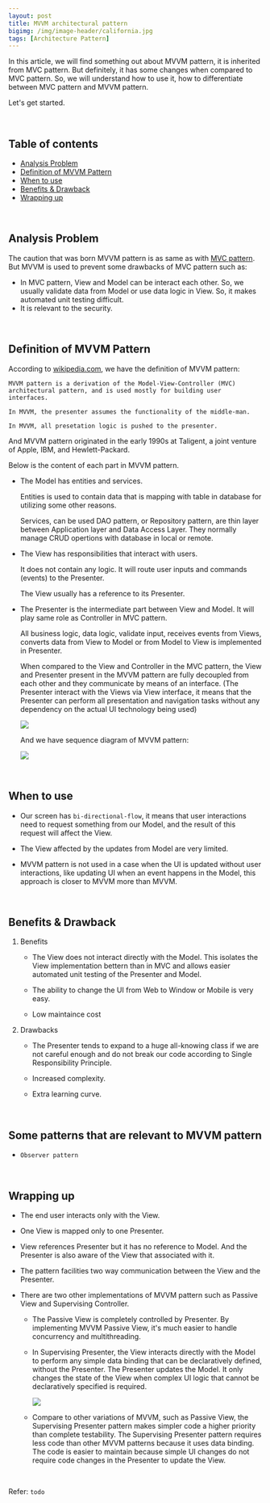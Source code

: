 ```yaml
---
layout: post
title: MVVM architectural pattern
bigimg: /img/image-header/california.jpg
tags: [Architecture Pattern]
---
```


In this article, we will find something out about MVVM pattern, it is inherited from MVC pattern. But definitely, it has some changes when compared to MVC pattern. So, we will understand how to use it, how to differentiate between MVC pattern and MVVM pattern.

Let's get started.

<br>

## Table of contents
- [Analysis Problem](#analysis-problem)
- [Definition of MVVM Pattern](#definition-of-mvvm-pattern)
- [When to use](#when-to-use)
- [Benefits & Drawback](#benefits-&-drawback)
- [Wrapping up](#wrapping-up)

<br>

## Analysis Problem
The caution that was born MVVM pattern is as same as with [MVC pattern](http://ducmanhphan.github.io/2019-07-27-MVC-architecture-pattern). But MVVM is used to prevent some drawbacks of MVC pattern such as:
- In MVC pattern, View and Model can be interact each other. So, we usually validate data from Model or use data logic in View. So, it makes automated unit testing difficult.
- It is relevant to the security.

<br>

## Definition of MVVM Pattern
According to [wikipedia.com](https://en.wikipedia.org/wiki/Model%E2%80%93view%E2%80%93viewmodel), we have the definition of MVVM pattern:

```
MVVM pattern is a derivation of the Model-View-Controller (MVC) architectural pattern, and is used mostly for building user interfaces.

In MVVM, the presenter assumes the functionality of the middle-man.

In MVVM, all presetation logic is pushed to the presenter.
```

And MVVM pattern originated in the early 1990s at Taligent, a joint venture of Apple, IBM, and Hewlett-Packard.

Below is the content of each part in MVVM pattern.
- The Model has entities and services. 
    
    Entities is used to contain data that is mapping with table in database for utilizing some other reasons. 
    
    Services, can be used DAO pattern, or Repository pattern, are thin layer between Application layer and Data Access Layer. They normally manage CRUD opertions with database in local or remote.

- The View has responsibilities that interact with users. 

    It does not contain any logic. It will route user inputs and commands (events) to the Presenter.

    The View usually has a reference to its Presenter.

- The Presenter is the intermediate part between View and Model. It will play same role as Controller in MVC pattern.

    All business logic, data logic, validate input, receives events from Views, converts data from  View to Model or from Model to View is implemented in Presenter.

    When compared to the View and Controller in the MVC pattern, the View and Presenter present in the MVVM pattern are fully decoupled from each other and they communicate by means of an interface. (The Presenter interact with the Views via View interface, it means that the Presenter  can perform all presentation and navigation tasks without any dependency on the actual UI technology being used)

    ![](../img/Architecture-pattern/MVVM-pattern/MVVM-pattern.jpg)

    And we have sequence diagram of MVVM pattern:

    ![](../img/Architecture-pattern/MVVM-pattern/Sequence-diagram-MVVM-pattern.png)

<br>

## When to use
- Our screen has ```bi-directional-flow```, it means that user interactions need to request something from our Model, and the result of this request will affect the View.

- The View affected by the updates from Model are very limited.

- MVVM pattern is not used in a case when the UI is updated without user interactions, like updating UI when an event happens in the Model, this approach is closer to MVVM more than MVVM.

<br>

## Benefits & Drawback
1. Benefits
    - The View does not interact directly with the Model. This isolates the View implementation bettern than in MVC and allows easier automated unit testing of the Presenter and Model.

    - The ability to change the UI from Web to Window or Mobile is very easy.

    - Low maintaince cost


2. Drawbacks
    - The Presenter tends to expand to a huge all-knowing class if we are not careful enough and do not break our code according to Single Responsibility Principle.

    - Increased complexity.

    - Extra learning curve.

<br>

## Some patterns that are relevant to MVVM pattern

- ```Observer pattern```

<br>

## Wrapping up
- The end user interacts only with the View.

- One View is mapped only to one Presenter.

- View references Presenter but it has no reference to Model. And the Presenter is also aware of the View that associated with it.

- The pattern facilities two way communication between the View and the Presenter.

- There are two other implementations of MVVM pattern such as Passive View and Supervising Controller.

    - The Passive View is completely controlled by Presenter. By implementing MVVM Passive View, it's much easier to handle concurrency and multithreading.

    - In Supervising Presenter, the View interacts directly with the Model to perform any simple data binding that can be declaratively defined, without the Presenter. The Presenter updates the Model. It only changes the state of the View when complex UI logic that cannot be declaratively specified is required.

        ![](../img/Architecture-pattern/MVVM-pattern/supervising-presenter-mvvm.png)

    - Compare to other variations of MVVM, such as Passive View, the Supervising Presenter pattern makes simpler code a higher priority than complete testability. The Supervising Presenter pattern requires less code than other MVVM patterns because it uses data binding. The code is easier to maintain because simple UI changes do not require code changes in the Presenter to update the View.
<br>

Refer:
`todo`